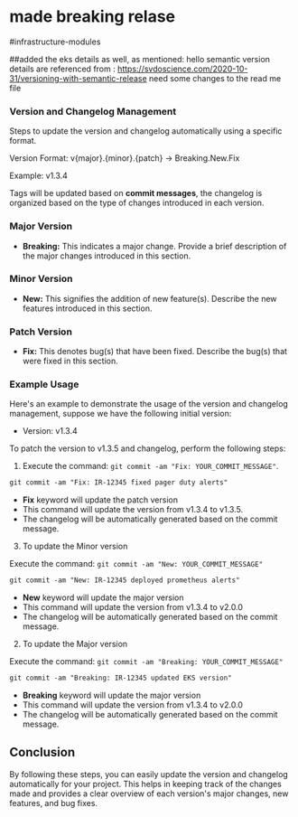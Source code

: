# made breaking relase
#infrastructure-modules

##added the eks details as well, as mentioned:
hello
semantic version details are referenced from : https://svdoscience.com/2020-10-31/versioning-with-semantic-release
need some changes to the read me file
### Version and Changelog Management

Steps to update the version and changelog automatically using a specific format.

Version Format: v{major}.{minor}.{patch} → Breaking.New.Fix

Example:
v1.3.4

Tags will be updated based on **commit messages**, the changelog is organized based on the type of changes introduced in each version.

### Major Version
- **Breaking:** This indicates a major change. Provide a brief description of the major changes introduced in this section.
### Minor Version
- **New:** This signifies the addition of new feature(s). Describe the new features introduced in this section.
### Patch Version
- **Fix:** This denotes bug(s) that have been fixed. Describe the bug(s) that were fixed in this section.

### Example Usage

Here's an example to demonstrate the usage of the version and changelog management, suppose we have the following initial version:

- Version: v1.3.4

To patch the version to v1.3.5 and changelog, perform the following steps:

1. Execute the command: `git commit -am "Fix: YOUR_COMMIT_MESSAGE"`.

```diff
git commit -am "Fix: IR-12345 fixed pager duty alerts"
```
- **Fix** keyword will update the patch version
- This command will update the version from v1.3.4 to v1.3.5.
- The changelog will be automatically generated based on the commit message.

3. To update the Minor version

Execute the command: `git commit -am "New: YOUR_COMMIT_MESSAGE"`

```diff
git commit -am "New: IR-12345 deployed prometheus alerts"
```
- **New** keyword will update the major version
- This command will update the version from v1.3.4 to v2.0.0
- The changelog will be automatically generated based on the commit message.


2. To update the Major version

Execute the command: `git commit -am "Breaking: YOUR_COMMIT_MESSAGE"`

```diff
git commit -am "Breaking: IR-12345 updated EKS version"
```
- **Breaking** keyword will update the major version
- This command will update the version from v1.3.4 to v2.0.0
- The changelog will be automatically generated based on the commit message.

## Conclusion

By following these steps, you can easily update the version and changelog automatically for your project. This helps in keeping track of the changes made and provides a clear overview of each version's major changes, new features, and bug fixes.
